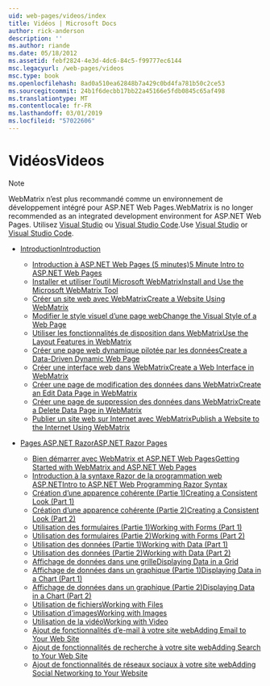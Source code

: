```yaml
---
uid: web-pages/videos/index
title: Vidéos | Microsoft Docs
author: rick-anderson
description: ''
ms.author: riande
ms.date: 05/18/2012
ms.assetid: febf2824-4e3d-4dc6-84c5-f99777ec6144
msc.legacyurl: /web-pages/videos
msc.type: book
ms.openlocfilehash: 8ad0a510ea62848b7a429c0bd4fa781b50c2ce53
ms.sourcegitcommit: 24b1f6decbb17bb22a45166e5fdb0845c65af498
ms.translationtype: MT
ms.contentlocale: fr-FR
ms.lasthandoff: 03/01/2019
ms.locfileid: "57022606"
---
```

<a name="videos"></a><span data-ttu-id="ae40f-102">Vidéos</span><span class="sxs-lookup"><span data-stu-id="ae40f-102">Videos</span></span>
====================

> [!NOTE] 
> <span data-ttu-id="ae40f-103">WebMatrix n’est plus recommandé comme un environnement de développement intégré pour ASP.NET Web Pages.</span><span class="sxs-lookup"><span data-stu-id="ae40f-103">WebMatrix is no longer recommended as an integrated development environment for ASP.NET Web Pages.</span></span> <span data-ttu-id="ae40f-104">Utilisez [Visual Studio](xref:aspnet/web-pages/overview/getting-started/program-asp-net-web-pages-in-visual-studio) ou [Visual Studio Code](https://code.visualstudio.com/).</span><span class="sxs-lookup"><span data-stu-id="ae40f-104">Use [Visual Studio](xref:aspnet/web-pages/overview/getting-started/program-asp-net-web-pages-in-visual-studio) or [Visual Studio Code](https://code.visualstudio.com/).</span></span>

- [<span data-ttu-id="ae40f-105">Introduction</span><span class="sxs-lookup"><span data-stu-id="ae40f-105">Introduction</span></span>](introduction/index.md)

    - [<span data-ttu-id="ae40f-106">Introduction à ASP.NET Web Pages (5 minutes)</span><span class="sxs-lookup"><span data-stu-id="ae40f-106">5 Minute Intro to ASP.NET Web Pages</span></span>](introduction/5-minute-introduction-to-aspnet-web-pages.md)
    - [<span data-ttu-id="ae40f-107">Installer et utiliser l’outil Microsoft WebMatrix</span><span class="sxs-lookup"><span data-stu-id="ae40f-107">Install and Use the Microsoft WebMatrix Tool</span></span>](introduction/install-and-use-the-microsoft-webmatrix-tool.md)
    - [<span data-ttu-id="ae40f-108">Créer un site web avec WebMatrix</span><span class="sxs-lookup"><span data-stu-id="ae40f-108">Create a Website Using WebMatrix</span></span>](introduction/create-a-website-using-webmatrix.md)
    - [<span data-ttu-id="ae40f-109">Modifier le style visuel d’une page web</span><span class="sxs-lookup"><span data-stu-id="ae40f-109">Change the Visual Style of a Web Page</span></span>](introduction/change-the-visual-style-of-a-web-page.md)
    - [<span data-ttu-id="ae40f-110">Utiliser les fonctionnalités de disposition dans WebMatrix</span><span class="sxs-lookup"><span data-stu-id="ae40f-110">Use the Layout Features in WebMatrix</span></span>](introduction/use-the-layout-features-in-webmatrix.md)
    - [<span data-ttu-id="ae40f-111">Créer une page web dynamique pilotée par les données</span><span class="sxs-lookup"><span data-stu-id="ae40f-111">Create a Data-Driven Dynamic Web Page</span></span>](introduction/create-a-data-driven-dynamic-web-page.md)
    - [<span data-ttu-id="ae40f-112">Créer une interface web dans WebMatrix</span><span class="sxs-lookup"><span data-stu-id="ae40f-112">Create a Web Interface in WebMatrix</span></span>](introduction/create-a-web-interface-in-webmatrix.md)
    - [<span data-ttu-id="ae40f-113">Créer une page de modification des données dans WebMatrix</span><span class="sxs-lookup"><span data-stu-id="ae40f-113">Create an Edit Data Page in WebMatrix</span></span>](introduction/create-an-edit-data-page-in-webmatrix.md)
    - [<span data-ttu-id="ae40f-114">Créer une page de suppression des données dans WebMatrix</span><span class="sxs-lookup"><span data-stu-id="ae40f-114">Create a Delete Data Page in WebMatrix</span></span>](introduction/create-a-delete-data-page-in-webmatrix.md)
    - [<span data-ttu-id="ae40f-115">Publier un site web sur Internet avec WebMatrix</span><span class="sxs-lookup"><span data-stu-id="ae40f-115">Publish a Website to the Internet Using WebMatrix</span></span>](introduction/publish-a-website-to-the-internet-using-webmatrix.md)
- [<span data-ttu-id="ae40f-116">Pages ASP.NET Razor</span><span class="sxs-lookup"><span data-stu-id="ae40f-116">ASP.NET Razor Pages</span></span>](aspnet-razor-pages/index.md)

    - [<span data-ttu-id="ae40f-117">Bien démarrer avec WebMatrix et ASP.NET Web Pages</span><span class="sxs-lookup"><span data-stu-id="ae40f-117">Getting Started with WebMatrix and ASP.NET Web Pages</span></span>](aspnet-razor-pages/getting-started-with-webmatrix-and-aspnet-web-pages.md)
    - [<span data-ttu-id="ae40f-118">Introduction à la syntaxe Razor de la programmation web ASP.NET</span><span class="sxs-lookup"><span data-stu-id="ae40f-118">Intro to ASP.NET Web Programming Razor Syntax</span></span>](aspnet-razor-pages/introduction-to-aspnet-web-programming-using-the-razor-syntax.md)
    - [<span data-ttu-id="ae40f-119">Création d’une apparence cohérente (Partie 1)</span><span class="sxs-lookup"><span data-stu-id="ae40f-119">Creating a Consistent Look (Part 1)</span></span>](aspnet-razor-pages/creating-a-consistent-look-part-1.md)
    - [<span data-ttu-id="ae40f-120">Création d’une apparence cohérente (Partie 2)</span><span class="sxs-lookup"><span data-stu-id="ae40f-120">Creating a Consistent Look (Part 2)</span></span>](aspnet-razor-pages/creating-a-consistent-look-part-2.md)
    - [<span data-ttu-id="ae40f-121">Utilisation des formulaires (Partie 1)</span><span class="sxs-lookup"><span data-stu-id="ae40f-121">Working with Forms (Part 1)</span></span>](aspnet-razor-pages/working-with-forms-part-1.md)
    - [<span data-ttu-id="ae40f-122">Utilisation des formulaires (Partie 2)</span><span class="sxs-lookup"><span data-stu-id="ae40f-122">Working with Forms (Part 2)</span></span>](aspnet-razor-pages/working-with-forms-part-2.md)
    - [<span data-ttu-id="ae40f-123">Utilisation des données (Partie 1)</span><span class="sxs-lookup"><span data-stu-id="ae40f-123">Working with Data (Part 1)</span></span>](aspnet-razor-pages/working-with-data-part-1.md)
    - [<span data-ttu-id="ae40f-124">Utilisation des données (Partie 2)</span><span class="sxs-lookup"><span data-stu-id="ae40f-124">Working with Data (Part 2)</span></span>](aspnet-razor-pages/working-with-data-part-2.md)
    - [<span data-ttu-id="ae40f-125">Affichage de données dans une grille</span><span class="sxs-lookup"><span data-stu-id="ae40f-125">Displaying Data in a Grid</span></span>](aspnet-razor-pages/displaying-data-in-a-grid.md)
    - [<span data-ttu-id="ae40f-126">Affichage de données dans un graphique (Partie 1)</span><span class="sxs-lookup"><span data-stu-id="ae40f-126">Displaying Data in a Chart (Part 1)</span></span>](aspnet-razor-pages/displaying-data-in-a-chart-part-1.md)
    - [<span data-ttu-id="ae40f-127">Affichage de données dans un graphique (Partie 2)</span><span class="sxs-lookup"><span data-stu-id="ae40f-127">Displaying Data in a Chart (Part 2)</span></span>](aspnet-razor-pages/displaying-data-in-a-chart-part-2.md)
    - [<span data-ttu-id="ae40f-128">Utilisation de fichiers</span><span class="sxs-lookup"><span data-stu-id="ae40f-128">Working with Files</span></span>](aspnet-razor-pages/working-with-files.md)
    - [<span data-ttu-id="ae40f-129">Utilisation d’images</span><span class="sxs-lookup"><span data-stu-id="ae40f-129">Working with Images</span></span>](aspnet-razor-pages/working-with-images.md)
    - [<span data-ttu-id="ae40f-130">Utilisation de la vidéo</span><span class="sxs-lookup"><span data-stu-id="ae40f-130">Working with Video</span></span>](aspnet-razor-pages/working-with-video.md)
    - [<span data-ttu-id="ae40f-131">Ajout de fonctionnalités d’e-mail à votre site web</span><span class="sxs-lookup"><span data-stu-id="ae40f-131">Adding Email to Your Web Site</span></span>](aspnet-razor-pages/adding-email-to-your-web-site.md)
    - [<span data-ttu-id="ae40f-132">Ajout de fonctionnalités de recherche à votre site web</span><span class="sxs-lookup"><span data-stu-id="ae40f-132">Adding Search to Your Web Site</span></span>](aspnet-razor-pages/adding-search-to-your-web-site.md)
    - [<span data-ttu-id="ae40f-133">Ajout de fonctionnalités de réseaux sociaux à votre site web</span><span class="sxs-lookup"><span data-stu-id="ae40f-133">Adding Social Networking to Your Website</span></span>](aspnet-razor-pages/adding-social-networking-to-your-website.md)

